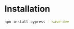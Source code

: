 <!-- .slide: class="center" -->

# Installation

<!-- .slide: class="with-code" -->
```bash
npm install cypress --save-dev
```
<!-- .element: class="big-code" -->
